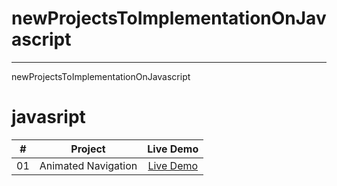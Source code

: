 # newProjectsToImplementationOnJavascript

________
newProjectsToImplementationOnJavascript
<h1>javasript</h1>

|  #  |            Project             | Live Demo |
| :-: | :----------------------------: | :-------: |
| 01  |       Animated Navigation| [Live Demo](https://abanoubkerols.github.io/newProjectsToImplementationOnJavascript/Animated-Navigation/)  |


